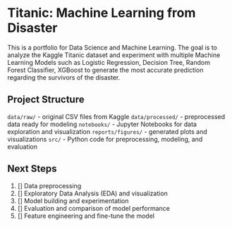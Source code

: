 # Titanic: Machine Learning from Disaster

This is a portfolio for Data Science and Machine Learning.
The goal is to analyze the Kaggle Titanic dataset and experiment with multiple Machine Learning Models such as Logistic Regression, Decision Tree, Random Forest Classifier, XGBoost to generate the most accurate prediction regarding the survivors of the disaster.

## Project Structure

`data/raw/` - original CSV files from Kaggle
`data/processed/` - preprocessed data ready for modeling
`notebooks/` - Jupyter Notebooks for data exploration and visualization
`reports/figures/` - generated plots and visualizations
`src/` - Python code for preprocessing, modeling, and evaluation

## Next Steps

1. [] Data preprocessing
2. [] Exploratory Data Analysis (EDA) and visualization
3. [] Model building and experimentation
4. [] Evaluation and comparison of model performance
5. [] Feature engineering and fine-tune the model
